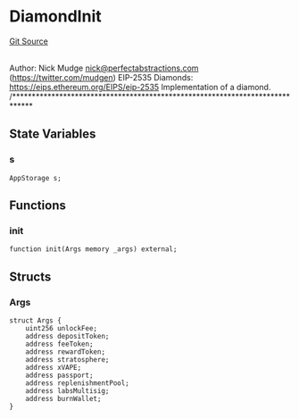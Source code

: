 # DiamondInit
[Git Source](https://github.com/VaporFi/liquid-staking/blob/4b4d0d561b5718174cc348f0e7fc8a94c51e2caa/src/upgradeInitializers/DiamondInit.sol)

\
Author: Nick Mudge <nick@perfectabstractions.com> (https://twitter.com/mudgen)
EIP-2535 Diamonds: https://eips.ethereum.org/EIPS/eip-2535
Implementation of a diamond.
/*****************************************************************************


## State Variables
### s

```solidity
AppStorage s;
```


## Functions
### init


```solidity
function init(Args memory _args) external;
```

## Structs
### Args

```solidity
struct Args {
    uint256 unlockFee;
    address depositToken;
    address feeToken;
    address rewardToken;
    address stratosphere;
    address xVAPE;
    address passport;
    address replenishmentPool;
    address labsMultisig;
    address burnWallet;
}
```

